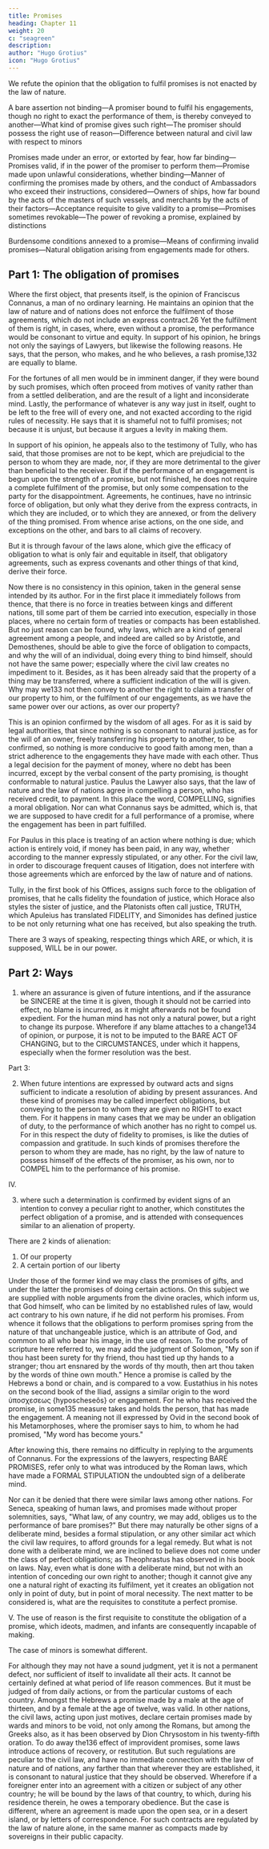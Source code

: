 ```yaml
---
title: Promises
heading: Chapter 11
weight: 20
c: "seagreen"
description: 
author: "Hugo Grotius"
icon: "Hugo Grotius"
---
```



We refute the opinion that the obligation to fulfil promises is not enacted by the law of nature. 

A bare assertion not binding—A promiser bound to fulfil his engagements, though no right to exact the performance of them, is thereby conveyed to another—What kind of promise gives such right—The promiser should possess the right use of reason—Difference between natural and civil law with respect to minors

Promises made under an error, or extorted by fear, how far binding—Promises valid, if in the power of the promiser to perform them—Promise made upon unlawful considerations, whether binding—Manner of confirming the promises made by others, and the conduct of Ambassadors who exceed their instructions, considered—Owners of ships, how far bound by the acts of the masters of such vessels, and merchants by the acts of their factors—Acceptance requisite to give validity to a promise—Promises sometimes revokable—The power of revoking a promise, explained by distinctions

Burdensome conditions annexed to a promise—Means of confirming invalid promises—Natural obligation arising from engagements made for others.

## Part 1: The obligation of promises

Where the first object, that presents itself, is the opinion of Franciscus Connanus, a man of no ordinary learning. He maintains an opinion that the law of nature and of nations does not enforce the fulfilment of those agreements, which do not include an express contract.26 Yet the fulfilment of them is right, in cases, where, even without a promise, the performance would be consonant to virtue and equity. In support of his opinion, he brings not only the sayings of Lawyers, but likewise the following reasons. He says, that the person, who makes, and he who believes, a rash promise,132 are equally to blame. 

For the fortunes of all men would be in imminent danger, if they were bound by such promises, which often proceed from motives of vanity rather than from a settled deliberation, and are the result of a light and inconsiderate mind. Lastly, the performance of whatever is any way just in itself, ought to be left to the free will of every one, and not exacted according to the rigid rules of necessity. He says that it is shameful not to fulfil promises; not because it is unjust, but because it argues a levity in making them.

In support of his opinion, he appeals also to the testimony of Tully, who has said, that those promises are not to be kept, which are prejudicial to the person to whom they are made, nor, if they are more detrimental to the giver than beneficial to the receiver. But if the performance of an engagement is begun upon the strength of a promise, but not finished, he does not require a complete fulfilment of the promise, but only some compensation to the party for the disappointment. Agreements, he continues, have no intrinsic force of obligation, but only what they derive from the express contracts, in which they are included, or to which they are annexed, or from the delivery of the thing promised. From whence arise actions, on the one side, and exceptions on the other, and bars to all claims of recovery.

But it is through favour of the laws alone, which give the efficacy of obligation to what is only fair and equitable in itself, that obligatory agreements, such as express covenants and other things of that kind, derive their force.

Now there is no consistency in this opinion, taken in the general sense intended by its author. For in the first place it immediately follows from thence, that there is no force in treaties between kings and different nations, till some part of them be carried into execution, especially in those places, where no certain form of treaties or compacts has been established. But no just reason can be found, why laws, which are a kind of general agreement among a people, and indeed are called so by Aristotle, and Demosthenes, should be able to give the force of obligation to compacts, and why the will of an individual, doing every thing to bind himself, should not have the same power; especially where the civil law creates no impediment to it. Besides, as it has been already said that the property of a thing may be transferred, where a sufficient indication of the will is given. Why may we133 not then convey to another the right to claim a transfer of our property to him, or the fulfilment of our engagements, as we have the same power over our actions, as over our property?

This is an opinion confirmed by the wisdom of all ages. For as it is said by legal authorities, that since nothing is so consonant to natural justice, as for the will of an owner, freely transferring his property to another, to be confirmed, so nothing is more conducive to good faith among men, than a strict adherence to the engagements they have made with each other. Thus a legal decision for the payment of money, where no debt has been incurred, except by the verbal consent of the party promising, is thought conformable to natural justice. Paulus the Lawyer also says, that the law of nature and the law of nations agree in compelling a person, who has received credit, to payment. In this place the word, COMPELLING, signifies a moral obligation. Nor can what Connanus says be admitted, which is, that we are supposed to have credit for a full performance of a promise, where the engagement has been in part fulfilled. 

For Paulus in this place is treating of an action where nothing is due; which action is entirely void, if money has been paid, in any way, whether according to the manner expressly stipulated, or any other. For the civil law, in order to discourage frequent causes of litigation, does not interfere with those agreements which are enforced by the law of nature and of nations.

Tully, in the first book of his Offices, assigns such force to the obligation of promises, that he calls fidelity the foundation of justice, which Horace also styles the sister of justice, and the Platonists often call justice, TRUTH, which Apuleius has translated FIDELITY, and Simonides has defined justice to be not only returning what one has received, but also speaking the truth.

There are 3 ways of speaking, respecting things which ARE, or which, it is supposed, WILL be in our power.


## Part 2: Ways 


1. where an assurance is given of future intentions, and if the assurance be SINCERE at the time it is given, though it should not be carried into effect, no blame is incurred, as it might afterwards not be found expedient. For the human mind has not only a natural power, but a right to change its purpose. Wherefore if any blame attaches to a change134 of opinion, or purpose, it is not to be imputed to the BARE ACT OF CHANGING, but to the CIRCUMSTANCES, under which it happens, especially when the former resolution was the best.

Part 3: 


2. When future intentions are expressed by outward acts and signs sufficient to indicate a resolution of abiding by present assurances. And these kind of promises may be called imperfect obligations, but conveying to the person to whom they are given no RIGHT to exact them. For it happens in many cases that we may be under an obligation of duty, to the performance of which another has no right to compel us. For in this respect the duty of fidelity to promises, is like the duties of compassion and gratitude. In such kinds of promises therefore the person to whom they are made, has no right, by the law of nature to possess himself of the effects of the promiser, as his own, nor to COMPEL him to the performance of his promise.

IV. 

3. where such a determination is confirmed by evident signs of an intention to convey a peculiar right to another, which constitutes the perfect obligation of a promise, and is attended with consequences similar to an alienation of property.

There are 2 kinds of alienation:

1. Of our property
2. A certain portion of our liberty


Under those of the former kind we may class the promises of gifts, and under the latter the promises of doing certain actions. On this subject we are supplied with noble arguments from the divine oracles, which inform us, that God himself, who can be limited by no established rules of law, would act contrary to his own nature, if he did not perform his promises. From whence it follows that the obligations to perform promises spring from the nature of that unchangeable justice, which is an attribute of God, and common to all who bear his image, in the use of reason. To the proofs of scripture here referred to, we may add the judgment of Solomon, "My son if thou hast been surety for thy friend, thou hast tied up thy hands to a stranger; thou art ensnared by the words of thy mouth, then art thou taken by the words of thine own mouth." Hence a promise is called by the Hebrews a bond or chain, and is compared to a vow. Eustathius in his notes on the second book of the Iliad, assigns a similar origin to the word ὑποσχεσεως {hyposcheseôs} or engagement. For he who has received the promise, in some135 measure takes and holds the person, that has made the engagement. A meaning not ill expressed by Ovid in the second book of his Metamorphoses, where the promiser says to him, to whom he had promised, "My word has become yours."

After knowing this, there remains no difficulty in replying to the arguments of Connanus. For the expressions of the lawyers, respecting BARE PROMISES, refer only to what was introduced by the Roman laws, which have made a FORMAL STIPULATION the undoubted sign of a deliberate mind.

Nor can it be denied that there were similar laws among other nations. For Seneca, speaking of human laws, and promises made without proper solemnities, says, "What law, of any country, we may add, obliges us to the performance of bare promises?" But there may naturally be other signs of a deliberate mind, besides a formal stipulation, or any other similar act which the civil law requires, to afford grounds for a legal remedy. But what is not done with a deliberate mind, we are inclined to believe does not come under the class of perfect obligations; as Theophrastus has observed in his book on laws. Nay, even what is done with a deliberate mind, but not with an intention of conceding our own right to another; though it cannot give any one a natural right of exacting its fulfilment, yet it creates an obligation not only in point of duty, but in point of moral necessity. The next matter to be considered is, what are the requisites to constitute a perfect promise.

V. The use of reason is the first requisite to constitute the obligation of a promise, which ideots, madmen, and infants are consequently incapable of making. 

The case of minors is somewhat different. 

For although they may not have a sound judgment, yet it is not a permanent defect, nor sufficient of itself to invalidate all their acts. It cannot be certainly defined at what period of life reason commences. But it must be judged of from daily actions, or from the particular customs of each country. Amongst the Hebrews a promise made by a male at the age of thirteen, and by a female at the age of twelve, was valid. In other nations, the civil laws, acting upon just motives, declare certain promises made by wards and minors to be void, not only among the Romans, but among the Greeks also, as it has been observed by Dion Chrysostom in his twenty-fifth oration. To do away the136 effect of improvident promises, some laws introduce actions of recovery, or restitution. But such regulations are peculiar to the civil law, and have no immediate connection with the law of nature and of nations, any farther than that wherever they are established, it is consonant to natural justice that they should be observed. Wherefore if a foreigner enter into an agreement with a citizen or subject of any other country; he will be bound by the laws of that country, to which, during his residence therein, he owes a temporary obedience. But the case is different, where an agreement is made upon the open sea, or in a desert island, or by letters of correspondence. For such contracts are regulated by the law of nature alone, in the same manner as compacts made by sovereigns in their public capacity.

